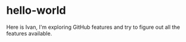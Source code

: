 # hello-world
Here is Ivan,
I'm exploring GitHub features and try to figure out all the features available.
